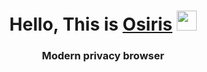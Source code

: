 <h1 align="center">Hello, This is <a href="https://github.com/Br1zent/OsirisBrowser" target="_blank">Osiris</a> 
<img src="https://github.com/blackcater/blackcater/raw/main/images/Hi.gif" height="32"/></h1>
<h3 align="center">Modern privacy browser</h3>
